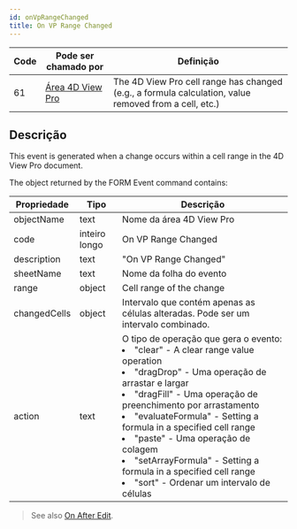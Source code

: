 ```yaml
---
id: onVpRangeChanged
title: On VP Range Changed
---
```


| Code | Pode ser chamado por                                    | Definição                                                                                             |
| ---- | ------------------------------------------------------- | ----------------------------------------------------------------------------------------------------- |
| 61   | [Área 4D View Pro](FormObjects/viewProArea_overview.md) | The 4D View Pro cell range has changed (e.g., a formula calculation, value removed from a cell, etc.) |

## Descrição

This event is generated when a change occurs within a cell range in the 4D View Pro document.

The object returned by the FORM Event command contains:

| Propriedade  | Tipo          | Descrição                                                                                                                                                                                                            |
| ------------ | ------------- | -------------------------------------------------------------------------------------------------------------------------------------------------------------------------------------------------------------------- |
| objectName   | text          | Nome da área 4D View Pro                                                                                                                                                                                             |
| code         | inteiro longo | On VP Range Changed                                                                                                                                                                                                  |
| description  | text          | "On VP Range Changed"                                                                                                                                                                                                |
| sheetName    | text          | Nome da folha do evento                                                                                                                                                                                              |
| range        | object        | Cell range of the change                                                                                                                                                                                             |
| changedCells | object        | Intervalo que contém apenas as células alteradas. Pode ser um intervalo combinado.                                                                                                                                   |
| action       | text          | O tipo de operação que gera o evento:<li>"clear" - A clear range value operation</li><li>"dragDrop" - Uma operação de arrastar e largar</li><li>"dragFill" - Uma operação de preenchimento por arrastamento</li><li>"evaluateFormula" - Setting a formula in a specified cell range</li><li>"paste" - Uma operação de colagem</li><li>"setArrayFormula" - Setting a formula in a specified cell range</li><li>"sort" - Ordenar um intervalo de células</li> |
> See also [On After Edit](onAfterEdit.md). 
